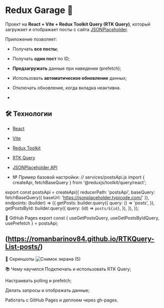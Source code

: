 # Redux Garage 🚗
Проект на **React + Vite + Redux Toolkit Query (RTK Query)**, который загружает и отображает посты с сайта [JSONPlaceholder](https://jsonplaceholder.typicode.com/).


Приложение позволяет:
- Получать **все посты**;
- Получать **один пост** по ID;
- **Предзагружать** данные при наведении (prefetch);
- Использовать **автоматическое обновление** данных;
- Отключать обновление, когда вкладка неактивна.

- 
## 🛠️ Технологии

- [React](https://reactjs.org/)
- [Vite](https://vitejs.dev/)
- [Redux Toolkit](https://redux-toolkit.js.org/)
- [RTK Query](https://redux-toolkit.js.org/rtk-query/overview)
- [JSONPlaceholder API](https://jsonplaceholder.typicode.com/)

- № Пример базовой настройки:
// services/postsApi.js
import { createApi, fetchBaseQuery } from '@reduxjs/toolkit/query/react';

export const postsApi = createApi({
  reducerPath: 'postsApi',
  baseQuery: fetchBaseQuery({ baseUrl: 'https://jsonplaceholder.typicode.com/' }),
  endpoints: (builder) => ({
    getPosts: builder.query({
      query: () => 'posts',
    }),
    getPostsById: builder.query({
      query: (id) => `posts/${id}`,
    }),
  }),
});


🔗 GitHub Pages
export const { useGetPostsQuery, useGetPostsByIdQuery, usePrefetch } = postsApi;

## (https://romanbarinov84.github.io/RTKQuery-List-posts/)

📸 Скриншоты
![Снимок экрана (5)](https://github.com/user-attachments/assets/4da89697-ee49-487e-be16-a38f9b254f70)


📚 Чему научился
Подключать и использовать RTK Query;

Настраивать polling и prefetch;

Делать запросы и отображать данные;

Работать с GitHub Pages и деплоем через gh-pages.
